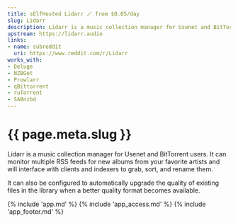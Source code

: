 ```yaml
---
title: sElfHosted Lidarr 🪄 from $0.05/day
slug: Lidarr
description: Lidarr is a music collection manager for Usenet and BitTorrent users
upstream: https://lidarr.audio
links:
- name: subreddit
  uri: https://www.reddit.com/r/Lidarr
works_with:
- Deluge
- NZBGet
- Prowlarr
- qBittorrent
- ruTorrent
- SABnzbd
---
```


# {{ page.meta.slug }}

Lidarr is a music collection manager for Usenet and BitTorrent users. It can monitor multiple RSS feeds for new albums from your favorite artists and will interface with clients and indexers to grab, sort, and rename them. 

It can also be configured to automatically upgrade the quality of existing files in the library when a better quality format becomes available.

{% include 'app.md' %}
{% include 'app_access.md' %}
{% include 'app_footer.md' %}